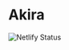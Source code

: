 # Akira

![Netlify Status](https://api.netlify.com/api/v1/badges/130b0049-b94a-458a-9e8d-cecef5eaeb52/deploy-status)